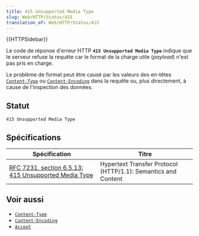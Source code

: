 ```yaml
---
title: 415 Unsupported Media Type
slug: Web/HTTP/Status/415
translation_of: Web/HTTP/Status/415
---
```

{{HTTPSidebar}}

Le code de réponse d'erreur HTTP **`415 Unsupported Media Type`** indique que le serveur refuse la requête car le format de la charge utile (<i lang="en">payload</i>) n'est pas pris en charge.

Le problème de format peut être causé par les valeurs des en-têtes [`Content-Type`](/fr/docs/Web/HTTP/Headers/Content-Type) ou [`Content-Encoding`](/fr/docs/Web/HTTP/Headers/Content-Encoding) dans la requête ou, plus directement, à cause de l'inspection des données.

## Statut

```
415 Unsupported Media Type
```

## Spécifications

| Spécification                                                                | Titre                                                         |
| ---------------------------------------------------------------------------- | ------------------------------------------------------------- |
| [RFC 7231, section 6.5.13: 415 Unsupported Media Type](https://datatracker.ietf.org/doc/html/rfc7231#section-6.5.13) | Hypertext Transfer Protocol (HTTP/1.1): Semantics and Content |

## Voir aussi

- [`Content-Type`](/fr/docs/Web/HTTP/Headers/Content-Type)
- [`Content-Encoding`](/fr/docs/Web/HTTP/Headers/Content-Encoding)
- [`Accept`](/fr/docs/Web/HTTP/Headers/Accept)
